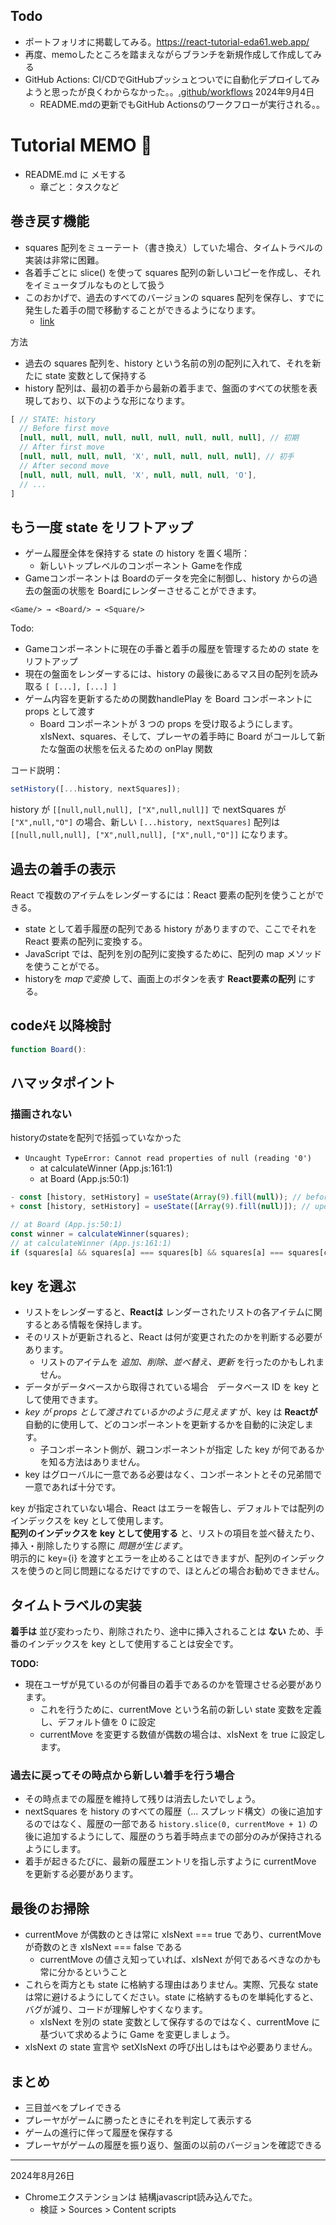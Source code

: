 ## Todo
- ポートフォリオに掲載してみる。https://react-tutorial-eda61.web.app/
- 再度、memoしたところを踏まえながらブランチを新規作成して作成してみる
- GitHub Actions: CI/CDでGitHubプッシュとついでに自動化デプロイしてみようと思ったが良くわからなかった。。[.github/workflows](https://github.com/ka2yuki/react-tutorials/blob/master/.github/workflows/firebase-hosting-merge.yml) 2024年9月4日
  - README.mdの更新でもGitHub Actionsのワークフローが実行される。。

# Tutorial MEMO :open_book:

- README.md に メモする
  - 章ごと：タスクなど
  

## 巻き戻す機能 
- squares 配列をミューテート（書き換え）していた場合、タイムトラベルの実装は非常に困難。
- 各着手ごとに slice() を使って squares 配列の新しいコピーを作成し、それをイミュータブルなものとして扱う
- このおかげで、過去のすべてのバージョンの squares 配列を保存し、すでに発生した着手の間で移動することができるようになります。
  - [link](https://ja.react.dev/learn/tutorial-tic-tac-toe#storing-a-history-of-moves)

方法
- 過去の squares 配列を、history という名前の別の配列に入れて、それを新たに state 変数として保持する
- history 配列は、最初の着手から最新の着手まで、盤面のすべての状態を表現しており、以下のような形になります。

```js
[ // STATE: history
  // Before first move
  [null, null, null, null, null, null, null, null, null], // 初期
  // After first move
  [null, null, null, null, 'X', null, null, null, null], // 初手
  // After second move
  [null, null, null, null, 'X', null, null, null, 'O'],
  // ...
]
```
  

## もう一度 state をリフトアップ
- ゲーム履歴全体を保持する state の history を置く場所：
  - 新しいトップレベルのコンポーネント Gameを作成
- Gameコンポーネントは Boardのデータを完全に制御し、history からの過去の盤面の状態を Boardにレンダーさせることができます。  
  
`<Game/> → <Board/> → <Square/>`

Todo:
- Gameコンポーネントに現在の手番と着手の履歴を管理するための state をリフトアップ
- 現在の盤面をレンダーするには、history の最後にあるマス目の配列を読み取る `[ [...], [...] ]`
- ゲーム内容を更新するための関数handlePlay を Board コンポーネントに props として渡す
  - Board コンポーネントが 3 つの props を受け取るようにします。xIsNext、squares、そして、プレーヤの着手時に Board がコールして新たな盤面の状態を伝えるための onPlay 関数

コード説明：
  
```js
setHistory([...history, nextSquares]);
```
  
history が `[[null,null,null], ["X",null,null]]` で nextSquares が `["X",null,"O"]` の場合、新しい `[...history, nextSquares]` 配列は `[[null,null,null], ["X",null,null], ["X",null,"O"]]` になります。


## 過去の着手の表示 
React で複数のアイテムをレンダーするには：React 要素の配列を使うことができる。  
- state として着手履歴の配列である history がありますので、ここでそれを React 要素の配列に変換する。
- JavaScript では、配列を別の配列に変換するために、配列の map メソッド を使うことがでる。
- historyを *mapで変換*  して、画面上のボタンを表す **React要素の配列** にする。
  

## codeﾒﾓ 以降検討
```js
function Board():
```  
  

## ハマッタポイント
### 描画されない
historyのstateを配列で括弧っていなかった
- `Uncaught TypeError: Cannot read properties of null (reading '0')`
  - at calculateWinner (App.js:161:1)
  - at Board (App.js:50:1)
```js
- const [history, setHistory] = useState(Array(9).fill(null)); // before
+ const [history, setHistory] = useState([Array(9).fill(null)]); // update
```

```js
// at Board (App.js:50:1)
const winner = calculateWinner(squares);
// at calculateWinner (App.js:161:1)
if (squares[a] && squares[a] === squares[b] && squares[a] === squares[c]) { ... }// error
```

## key を選ぶ 
- リストをレンダーすると、**Reactは** レンダーされたリストの各アイテムに関するとある情報を保持します。
- そのリストが更新されると、React は何が変更されたのかを判断する必要があります。
  - リストのアイテムを *追加、削除、並べ替え、更新* を行ったのかもしれません。
- データがデータベースから取得されている場合　データベース ID を key として使用できます。 
- *key が props として渡されているかのように見えます* が、key は **Reactが** 自動的に使用して、どのコンポーネントを更新するかを自動的に決定します。
  - 子コンポーネント側が、親コンポーネントが指定  した key が何であるかを知る方法はありません。
- key はグローバルに一意である必要はなく、コンポーネントとその兄弟間で一意であれば十分です。

key が指定されていない場合、React はエラーを報告し、デフォルトでは配列のインデックスを key として使用します。  
**配列のインデックスを key として使用する** と、リストの項目を並べ替えたり、挿入・削除したりする際に *問題が生じます*。  
明示的に key={i} を渡すとエラーを止めることはできますが、配列のインデックスを使うのと同じ問題になるだけですので、ほとんどの場合お勧めできません。


## タイムトラベルの実装 
**着手は** 並び変わったり、削除されたり、途中に挿入されることは **ない** ため、手番のインデックスを key として使用することは安全です。  

**TODO:**
- 現在ユーザが見ているのが何番目の着手であるのかを管理させる必要があります。
  - これを行うために、currentMove という名前の新しい state 変数を定義し、デフォルト値を 0 に設定
  - currentMove を変更する数値が偶数の場合は、xIsNext を true に設定します。

### 過去に戻ってその時点から新しい着手を行う場合
- その時点までの履歴を維持して残りは消去したいでしょう。
- nextSquares を history のすべての履歴（... スプレッド構文）の後に追加するのではなく、履歴の一部である `history.slice(0, currentMove + 1)` の後に追加するようにして、履歴のうち着手時点までの部分のみが保持されるようにします。
- 着手が起きるたびに、最新の履歴エントリを指し示すように currentMove を更新する必要があります。


## 最後のお掃除 
- currentMove が偶数のときは常に xIsNext === true であり、currentMove が奇数のとき xIsNext === false である
  - currentMove の値さえ知っていれば、xIsNext が何であるべきなのかも常に分かるということ
- これらを両方とも state に格納する理由はありません。実際、冗長な state は常に避けるようにしてください。state に格納するものを単純化すると、バグが減り、コードが理解しやすくなります。
  - xIsNext を別の state 変数として保存するのではなく、currentMove に基づいて求めるように Game を変更しましょう。
- xIsNext の state 宣言や setXIsNext の呼び出しはもはや必要ありません。


## まとめ 
- 三目並べをプレイできる
- プレーヤがゲームに勝ったときにそれを判定して表示する
- ゲームの進行に伴って履歴を保存する
- プレーヤがゲームの履歴を振り返り、盤面の以前のバージョンを確認できる

---
2024年8月26日
- Chromeエクステンションは 結構javascript読み込んでた。
  - 検証 > Sources > Content scripts

